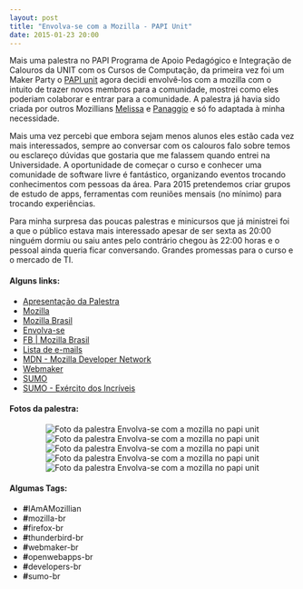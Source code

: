 ```yaml
---
layout: post
title: "Envolva-se com a Mozilla - PAPI Unit"
date: 2015-01-23 20:00
---
```

<p class="txt-post">
    Mais uma palestra no PAPI Programa de Apoio Pedagógico e Integração de Calouros da UNIT com os Cursos de Computação, da primeira vez foi um Maker Party o <a href="https://events.webmaker.org/events/4537">PAPI unit</a> agora decidi envolvê-los com a mozilla com o intuito de trazer novos membros para a comunidade, mostrei como eles poderiam colaborar e entrar para a comunidade. A palestra já havia sido criada por outros Mozillians <a href="https://mozillians.org/pt-BR/u/mel/" >Melissa</a> e <a href="https://mozillians.org/pt-BR/u/panaggio/">Panaggio</a> e só fo adaptada à minha necessidade.    
</p>

<p class="txt-post">
   Mais uma vez percebi que embora sejam menos alunos eles estão cada vez mais interessados, sempre ao conversar com os calouros falo sobre temos ou esclareço dúvidas que gostaria que me falassem quando entrei na Universidade. A oportunidade de começar o curso e conhecer uma comunidade de software livre é fantástico, organizando eventos trocando conhecimentos com pessoas da área. 
   Para 2015 pretendemos criar grupos de estudo de apps, ferramentas com reuniões mensais (no mínimo) para trocando experiências.
</p>

<p class="txt-post"> 
   Para minha surpresa das poucas palestras e minicursos que já ministrei foi a que o público estava mais interessado apesar de ser sexta as 20:00 ninguém dormiu ou saiu antes pelo contrário chegou às 22:00 horas e o pessoal ainda queria ficar conversando. Grandes promessas para o curso e o mercado de TI.
</p>

<p class="txt-post">
    <h4><b>Alguns links:</b></h4>
    <ul>
       <li>
            <a href="http://rafastavares.github.io/Talk-Envolva-se"> Apresentação da Palestra </a>
        </li>
        <li>
            <a href="http://www.mozilla.org"> Mozilla </a>
        </li>
        <li>
            <a href="http://mozillabrasil.org.br/"> Mozilla Brasil</a>
        </li>
         <li>
            <a href="https://www.mozilla.org/pt-BR/contribute/"> Envolva-se </a>
        </li>
        <li>
            <a href="http://fb.com/mozillabrasil"> FB | Mozilla Brasil</a>
        </li>
        <li>
            <a href="http://lists.mozilla.org/listinfo/community-brasil"> Lista de e-mails </a>
        </li>
        <li>
            <a href="http://developer.mozilla.org"> MDN - Mozilla Developer Network</a>
        </li>
        <li>
            <a href="http://webmaker.org"> Webmaker</a>
        </li>
        <li>
           <a href="http://support.mozilla.org/pt-BR/home/">SUMO</a>
        </li>
        <li>
        <a href="http://support.mozilla.org/pt-BR/get-involved/army-of-awesome">SUMO - Exército dos Incríveis </a>
        </li>
    </ul>
</p>

<p class="txt-post">
    <h4><b>Fotos da palestra:</b></h4>
    <div style="text-align:center;">
        <img src="http://rafaeltavares.co/public/img/envolva-se-mozilla-unit-1.jpg" alt="Foto da palestra Envolva-se com a mozilla no papi unit"/>
        <img src="http://rafaeltavares.co/public/img/envolva-se-mozilla-unit-2.jpg" alt="Foto da palestra Envolva-se com a mozilla no papi unit"/>
        <img src="http://rafaeltavares.co/public/img/envolva-se-mozilla-unit-3.jpg" alt="Foto da palestra Envolva-se com a mozilla no papi unit"/>
        <img src="http://rafaeltavares.co/public/img/envolva-se-mozilla-unit-4.jpg" alt="Foto da palestra Envolva-se com a mozilla no papi unit"/>
        <img src="http://rafaeltavares.co/public/img/envolva-se-mozilla-unit-5.jpg" alt="Foto da palestra Envolva-se com a mozilla no papi unit"/>
    </div>
</p>

<p class="txt-post">
    <h4><b>Algumas Tags:</b></h4>
    <ul>
        <li><b>#</b>IAmAMozillian</li>
        <li><b>#</b>mozilla-br</li>
        <li><b>#</b>firefox-br</li>
        <li><b>#</b>thunderbird-br</li>
        <li><b>#</b>webmaker-br</li>
        <li><b>#</b>openwebapps-br</li>
        <li><b>#</b>developers-br</li>
        <li><b>#</b>sumo-br</li>
    </ul>
</p>
